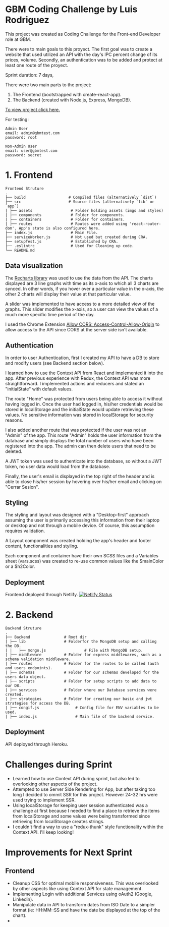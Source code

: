 # GBM Coding Challenge by Luis Rodriguez
This project was created as Coding Challenge for the Front-end Developer role at GBM. 

There were to main goals to this proyect. The first goal was to create a website that used utilized an API with 
the day's IPC percent change of its prices, volume. Secondly, 
an authentication was to be added and protect at least one route of the 
proyect. 

Sprint duration: 7 days,

There were two main parts to the project:
1. The Frontend (bootstrapped with create-react-app).
2. The Backend (created with Node.js, Express, MongoDB).

[To view project click here.](Viewhttps://gbmchallengebyiamluisro.netlify.app/)

For testing: 
```
Admin User
email: admin@gbmtest.com
password: root 
````
```
Non-Admin User
email: user@gbmtest.com 
password: secret
```

# 1. Frontend
```
Frontend Struture
.
├── build                   # Compiled files (alternatively `dist`)
├── src                     # Source files (alternatively `lib` or `app`)
| ├── assets                 # Folder holding assets (imgs and styles)
| ├── components             # Folder for components.
| ├── containers             # Folder for containers. 
| ├── routes                 # Routes were added using 'react-router-dom'. App's state is also configured here.
├── index.js                 # Main File.
├── serviceWorker.js         # Not used but created during CRA.
├── setupTest.js             # Established by CRA.
├── .eslintrc                # Used for Cleaning up code.
└── README.md
```

## Data visualization
The [Recharts library](https://github.com/recharts/recharts) was used to use the data from the API. The charts displayed are 3 line graphs with time as its x-axis to which all 3 charts are synced. In other words, if you hover over a particular value in the x-axis, the other 2 charts will display their value at that particular value. 

A slider was implemented to have access to a more detailed view of the graphs. This slider modifies the x-axis, so a user can view the values of a much more specific time period of the day. 

I used the Chrome Extension [Allow CORS: Access-Control-Allow-Origin](https://chrome.google.com/webstore/detail/allow-cors-access-control/lhobafahddgcelffkeicbaginigeejlf?hl=en) to allow access to the API since CORS at the server side isn't available. 

## Authentication 
In order to user Authentication, first I created my API to have a DB to store and modify users (see Backend section below). 

I learned how to use the Context API from React and implemented it into the app. After previous experience with Redux, the Context API was more straightforward. I implemented actions and reducers and stated an "initialState" with default values. 

The route "Home" was protected from users being able to access it without having logged in. Once the user had logged in, his/her credentials would be stored in localStorage and the initialState would update retrieving these values. No sensitive information was stored in localStorage for security reasons. 

I also added another route that was protected if the user was not an "Admin" of the app. This route "Admin" holds the user information from the database and simply displays the total number of users who have been registered into the app. The admin can then delete users that need to be deleted. 

A JWT token was used to authenticate into the database, so without a JWT token, no user data would load from the database.

Finally, the user's email is displayed in the top right of the header and is able to close his/her session by hovering over his/her email and clicking on "Cerrar Sesion". 

## Styling 
The styling and layout was designed with a "Desktop-first" approach assuming the user is primarily accessing this information from their laptop or desktop and not through a mobile device. Of course, this assumption requires validation. 

A Layout component was created holding the app's header and footer content, functionalities and styling. 

Each component and container have their own SCSS files and a Variables sheet (vars.scss) was created to re-use common values like the $mainColor or a $h2Color. 

## Deployment 
Frontend deployed through Netlify. 
[![Netlify Status](https://api.netlify.com/api/v1/badges/09c31f29-7ee0-4e62-82ae-7dcec398180d/deploy-status)](https://app.netlify.com/sites/gbmchallengebyiamluisro/deploys)



# 2. Backend
```
Backend Struture
.
├── Backend               # Root dir
| ├── lib                 # Folderfor the MongoDB setup and calling the DB. 
| |   ├── mongo.js                 # File with MongoDB setup. 
| ├── middleware          # Folder for express middlewares, such as a schema validation middleware.
| ├── routes              # Folder for the routes to be called (auth and users endpoints). 
| ├── schemas             # Folder for our schemas developed for the users data object.
| ├── scripts             # Folder for setup scripts to add data to our DB. 
| ├── services            # Folder where our Database services were created. 
| ├── strategies          # Folder for creating our basic and jwt strategies for access the DB. 
| ├── congif.js                # Config file for ENV variables to be used. 
| ├── index.js                 # Main file of the backend service. 

```
## Deployment
API deployed through Heroku.

# Challenges during Sprint
* Learned how to use Context API during sprint, but also led to overlooking other aspects of the project. 
* Attempted to use Server Side Rendering for App, but after taking too long I decided to ommit SSR for this project. However 24-32 hrs were used trying to implement SSR. 
* Using localStorage for keeping user session authenticated was a challenge at first because I needed to find a place to retrieve the items from localStorage and some values were being transformed since retrieving from localStorage creates strings.
* I couldn't find a way to use a "redux-thunk" style functionality within the Context API. I'll keep looking!

# Improvements for Next Sprint 
## Frontend 
* Cleanup CSS for optimal mobile responsiveness. This was overlooked by other aspects like using Context API for state management. 
* Implementing Login with additional Services using oAuth2 (Google, Linkedin).
* Manipulate data in API to transform dates from ISO Date to a simpler format (ie: HH:MM::SS and have the date be displayed at the top of the chart).
* 



